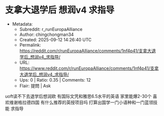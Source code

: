 # 支拿大退学后 想润v4 求指导

- Metadata:
  - Subreddit: r_runEuropaAlliance
  - Author: chingchongman34
  - Created: 2025-09-12 14:26:40 UTC
  - Permalink: https://reddit.com/r/runEuropaAlliance/comments/1nf4p41/支拿大退学后_想润v4_求指导/
  - URL: https://www.reddit.com/r/runEuropaAlliance/comments/1nf4p41/支拿大退学后_想润v4_求指导/
  - Ups: 0 | Ratio: 0.35 | Comments: 12
  - Flair: 提問 | Ask


uoft读不下去退学后想润欧 有国际文凭和雅思6.5水平的英语 家里能爆2-30个
喜欢维谢格拉德四国 有什么推荐的英授项目吗
打算出国学一门小语种和一门蓝领技能 求指导

